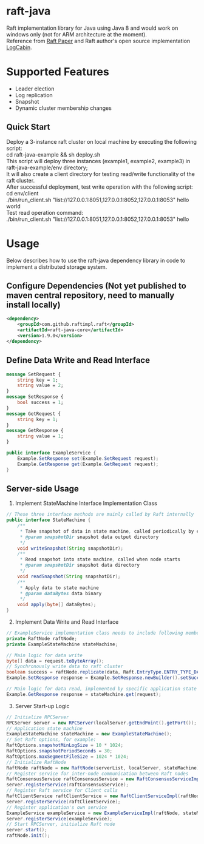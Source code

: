
# raft-java
Raft implementation library for Java using Java 8 and would work on windows only (not for ARM architecture at the moment).<br>
Reference from [Raft Paper](https://github.com/maemual/raft-zh_cn) and Raft author's open source implementation [LogCabin](https://github.com/logcabin/logcabin).

# Supported Features
* Leader election
* Log replication 
* Snapshot
* Dynamic cluster membership changes

## Quick Start
Deploy a 3-instance raft cluster on local machine by executing the following script:<br>
cd raft-java-example && sh deploy.sh <br>
This script will deploy three instances (example1, example2, example3) in raft-java-example/env directory;<br>
It will also create a client directory for testing read/write functionality of the raft cluster.<br>
After successful deployment, test write operation with the following script:
cd env/client <br>
./bin/run_client.sh "list://127.0.0.1:8051,127.0.0.1:8052,127.0.0.1:8053" hello world <br>
Test read operation command:<br>
./bin/run_client.sh "list://127.0.0.1:8051,127.0.0.1:8052,127.0.0.1:8053" hello

# Usage
Below describes how to use the raft-java dependency library in code to implement a distributed storage system.
## Configure Dependencies (Not yet published to maven central repository, need to manually install locally)
```xml
<dependency>
    <groupId>com.github.raftimpl.raft</groupId>
    <artifactId>raft-java-core</artifactId>
    <version>1.9.0</version>
</dependency>
```

## Define Data Write and Read Interface
```protobuf
message SetRequest {
    string key = 1;
    string value = 2;
}
message SetResponse {
    bool success = 1;
}
message GetRequest {
    string key = 1;
}
message GetResponse {
    string value = 1;
}
```
```java
public interface ExampleService {
    Example.SetResponse set(Example.SetRequest request);
    Example.GetResponse get(Example.GetRequest request);
}
```

## Server-side Usage
1. Implement StateMachine Interface Implementation Class
```java
// These three interface methods are mainly called by Raft internally
public interface StateMachine {
    /**
     * Take snapshot of data in state machine, called periodically by each local node
     * @param snapshotDir snapshot data output directory
     */
    void writeSnapshot(String snapshotDir);
    /**
     * Read snapshot into state machine, called when node starts
     * @param snapshotDir snapshot data directory
     */
    void readSnapshot(String snapshotDir);
    /**
     * Apply data to state machine
     * @param dataBytes data binary
     */
    void apply(byte[] dataBytes);
}
```

2. Implement Data Write and Read Interface
```java
// ExampleService implementation class needs to include following members
private RaftNode raftNode;
private ExampleStateMachine stateMachine;
```
```java
// Main logic for data write
byte[] data = request.toByteArray();
// Synchronously write data to raft cluster
boolean success = raftNode.replicate(data, Raft.EntryType.ENTRY_TYPE_DATA);
Example.SetResponse response = Example.SetResponse.newBuilder().setSuccess(success).build();
```
```java
// Main logic for data read, implemented by specific application state machine
Example.GetResponse response = stateMachine.get(request);
```

3. Server Start-up Logic
```java
// Initialize RPCServer
RPCServer server = new RPCServer(localServer.getEndPoint().getPort());
// Application state machine
ExampleStateMachine stateMachine = new ExampleStateMachine();
// Set Raft options, for example:
RaftOptions.snapshotMinLogSize = 10 * 1024;
RaftOptions.snapshotPeriodSeconds = 30;
RaftOptions.maxSegmentFileSize = 1024 * 1024;
// Initialize RaftNode
RaftNode raftNode = new RaftNode(serverList, localServer, stateMachine);
// Register service for inter-node communication between Raft nodes
RaftConsensusService raftConsensusService = new RaftConsensusServiceImpl(raftNode);
server.registerService(raftConsensusService);
// Register Raft service for Client calls
RaftClientService raftClientService = new RaftClientServiceImpl(raftNode);
server.registerService(raftClientService);
// Register application's own service
ExampleService exampleService = new ExampleServiceImpl(raftNode, stateMachine);
server.registerService(exampleService);
// Start RPCServer, initialize Raft node
server.start();
raftNode.init();
```